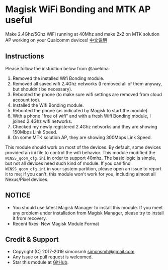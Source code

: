 # Magisk WiFi Bonding and MTK AP useful

Make 2.4Ghz/5Ghz WiFi running at 40Mhz and make 2x2 on MTK solution AP working on your Qualcomm devices!
[中文说明](https://github.com/Magisk-Modules-Repo-CN/magisk-wifi-bonding/blob/master/README.md)

## Instructions

Please follow the instuction below from @axeldna:

1. Removed the installed Wifi Bonding module.
2. Removed all saved wifi 2.4Ghz networks (I removed all of them anyway, but shouldn't be necessary).
3. Rebooted the phone (to make sure wifi settings are removed from cloud account too).
4. Installed the Wifi Bonding module.
5. Rebooted the phone (as indicated by Magisk to start the module).
6. With a phone "free of wifi" and with a fresh Wifi Bonding module, I joined 2.4Ghz wifi networks.
7. Checked my newly registered 2.4Ghz networks and they are showing 150Mbps Link Speed.
8. On some MTK solution AP, they are showing 300Mbps Link Speed.

This module should work on most of the devices. By default, some devices provided an ini file to control the wifi behavior. This module modified the `WCNSS_qcom_cfg.ini` in order to support 40mhz. The basic logic is simple, but not all devices need such kind of module. If you can find `WCNSS_qcom_cfg.ini` in your system partition, please open an issue to report it to me; if you can't, this module won't work for you, including almost all Nexus/Pixel devices.

## NOTICE

* You should use latest Magisk Manager to install this module. If you meet any problem under installation from Magisk Manager, please try to install it from recovery.
* Recent fixes:
New Magisk Module Format

## Credit & Support

* Copyright (C) 2017-2019 simonsmh <simonsmh@gmail.com>
* Any issue or pull request is welcomed.
* Star this module at [GitHub](https://github.com/Magisk-Modules-Repo/magisk-wifi-bonding).

